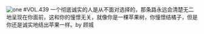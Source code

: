 ![one](http://image.wufazhuce.com/FpSsbsDSJmapmtEQCxi6tN1XnGoK)
#VOL.439
一个彻底诚实的人是从不面对选择的，那条路永远会清楚无二地呈现在你面前，这和你的憧憬无关，就像你是一棵苹果树，你憧憬结橘子，但是你还是诚实地结出苹果一样。by 顾城